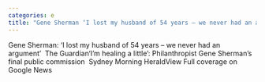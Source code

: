 ```yaml
---
categories: e
title: "Gene Sherman ‘I lost my husband of 54 years – we never had an argument’  The Guardian"
---
```

Gene Sherman: ‘I lost my husband of 54 years – we never had an argument’&nbsp;&nbsp;The Guardian‘I’m healing a little’: Philanthropist Gene Sherman’s final public commission&nbsp;&nbsp;Sydney Morning HeraldView Full coverage on Google News